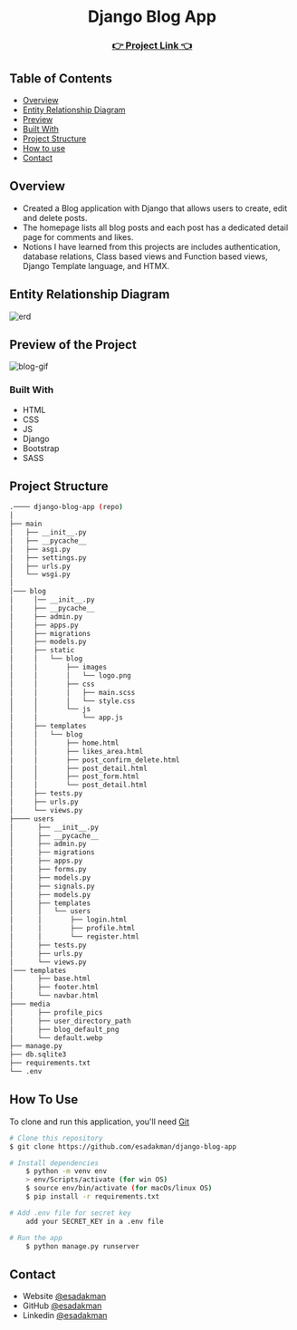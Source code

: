 <!-- Please update value in the {}  -->

<h1 align="center">Django Blog App</h1>

<div align="center">
  <h3> 
    <a href="https://github.com/esadakman/django-blog-app">
      👉 Project Link 👈
    </a> 
  </h3>
</div>

<!-- TABLE OF CONTENTS -->

## Table of Contents

- [Overview](#overview) 
- [Entity Relationship Diagram](#entity-relationship-diagram)
- [Preview](#preview-of-the-project)
- [Built With](#built-with)
- [Project Structure](#project-structure)
- [How to use](#how-to-use)
- [Contact](#contact)

<!-- OVERVIEW -->

## Overview

- Created a Blog application with Django that allows users to create, edit and delete posts.
- The homepage lists all blog posts and each post has a dedicated detail page for comments and likes.
- Notions I have learned from this projects are includes authentication, database relations, Class based views and Function based views, Django Template language, and HTMX. 
## Entity Relationship Diagram

![erd](https://user-images.githubusercontent.com/98649983/198892540-6e108212-3346-4cc7-aa9e-b21f08ae26f0.jpg)

## Preview of the Project

<img src="./django-blog-gif.gif" alt="blog-gif" />

<!-- ![dj-blog-app](https://user-images.githubusercontent.com/98649983/190132200-98912acc-fc58-4c6d-a744-f1a28fba731e.gif) -->

### Built With

<!-- This section should list any major frameworks that you built your project using. Here are a few examples.-->

- HTML
- CSS
- JS
- Django
- Bootstrap
- SASS

## Project Structure

```bash
.──── django-blog-app (repo)
│
├── main
│   ├── __init__.py
│   ├── __pycache__
│   ├── asgi.py
│   ├── settings.py
│   ├── urls.py
│   └── wsgi.py
│
│─── blog
│     │── __init__.py
│     ├── __pycache__
│     ├── admin.py
│     ├── apps.py
│     ├── migrations
│     ├── models.py
│     ├── static
│     │   └── blog
│     │       ├── images
│     │       │   └── logo.png
│     │       ├── css
│     │       │   ├── main.scss
│     │       │   └── style.css
│     │       └── js
│     │           └── app.js
│     ├── templates
│     │   └── blog
│     │       ├── home.html
│     │       ├── likes_area.html
│     │       ├── post_confirm_delete.html
│     │       ├── post_detail.html
│     │       ├── post_form.html
│     │       └── post_detail.html
│     ├── tests.py
│     ├── urls.py
│     └── views.py
├──── users
│      ├── __init__.py
│      ├── __pycache__
│      ├── admin.py
│      ├── migrations
│      ├── apps.py
│      ├── forms.py
│      ├── models.py
│      ├── signals.py
│      ├── models.py
│      ├── templates
│      │   └── users
│      │       ├── login.html
│      │       ├── profile.html
│      │       └── register.html
│      ├── tests.py
│      ├── urls.py
│      └── views.py
│─── templates
│      ├── base.html
│      ├── footer.html
│      └── navbar.html
├─── media
│      ├── profile_pics
│      ├── user_directory_path
│      ├── blog_default_png
│      └── default.webp
├── manage.py
├── db.sqlite3
├── requirements.txt
└── .env

```

## How To Use

To clone and run this application, you'll need [Git](https://git-scm.com)

```bash
# Clone this repository
$ git clone https://github.com/esadakman/django-blog-app

# Install dependencies
    $ python -m venv env
    > env/Scripts/activate (for win OS)
    $ source env/bin/activate (for macOs/linux OS)
    $ pip install -r requirements.txt

# Add .env file for secret key
    add your SECRET_KEY in a .env file

# Run the app
    $ python manage.py runserver
```

## Contact

- Website [@esadakman](https://esadakman.github.io/)
- GitHub [@esadakman](https://github.com/esadakman)
- Linkedin [@esadakman](https://www.linkedin.com/in/esadakman/)
